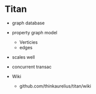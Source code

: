 # Titan

* graph database
* property graph model
  * Verticies
  * edges
* scales well
* concurrent transac

* Wiki
  * github.com/thinkaurelius/titan/wiki
